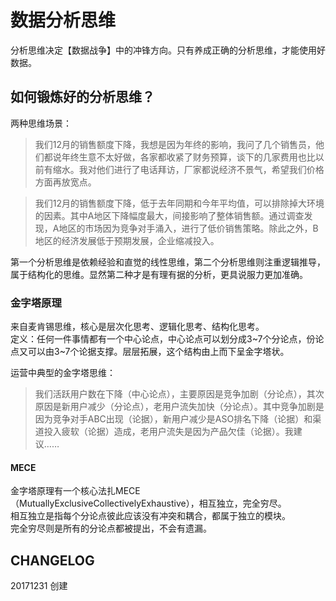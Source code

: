 # 数据分析思维

分析思维决定【数据战争】中的冲锋方向。只有养成正确的分析思维，才能使用好数据。

## 如何锻炼好的分析思维？
两种思维场景：
> 我们12月的销售额度下降，我想是因为年终的影响，我问了几个销售员，他们都说年终生意不太好做，各家都收紧了财务预算，谈下的几家费用也比以前有缩水。我对他们进行了电话拜访，厂家都说经济不景气，希望我们价格方面再放宽点。    

> 我们12月的销售额度下降，低于去年同期和今年平均值，可以排除掉大环境的因素。其中A地区下降幅度最大，间接影响了整体销售额。通过调查发现，A地区的市场因为竞争对手涌入，进行了低价销售策略。除此之外，B地区的经济发展低于预期发展，企业缩减投入。

第一个分析思维是依赖经验和直觉的线性思维，第二个分析思维则注重逻辑推导，属于结构化的思维。显然第二种才是有理有据的分析，更具说服力更加准确。

### 金字塔原理
来自麦肯锡思维，核心是层次化思考、逻辑化思考、结构化思考。  
定义：任何一件事情都有一个中心论点，中心论点可以划分成3~7个分论点，份论点又可以由3~7个论据支撑。层层拓展，这个结构由上而下呈金字塔状。

运营中典型的金字塔思维：
> 我们活跃用户数在下降（中心论点），主要原因是竞争加剧（分论点），其次原因是新用户减少（分论点），老用户流失加快（分论点）。其中竞争加剧是因为竞争对手ABC出现（论据），新用户减少是ASO排名下降（论据）和渠道投入疲软（论据）造成，老用户流失是因为产品欠佳（论据）。我建议……

#### MECE
金字塔原理有一个核心法扎MECE（MutuallyExclusiveCollectivelyExhaustive），相互独立，完全穷尽。  
相互独立是指每个分论点彼此应该没有冲突和耦合，都属于独立的模块。  
完全穷尽则是所有的分论点都被提出，不会有遗漏。


## CHANGELOG
20171231 创建
